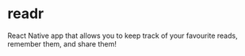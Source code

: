 # readr
React Native app that allows you to keep track of your favourite reads, remember them, and share them!
